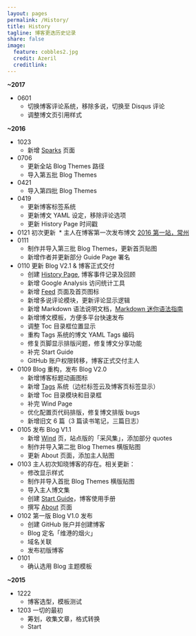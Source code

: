 ```yaml
---
layout: pages  
permalink: /History/  
title: History 
tagline: 博客更迭历史记录
share: false  
image:  
  feature: cobbles2.jpg  
  credit: Azeril  
  creditlink: 
---
```


**~2017**

* 0601  
  * 切换博客评论系统，移除多说，切换至 Disqus 评论
  * 调整博文页引用样式

**~2016**

* 1023 
  * 新增 [Sparks](http://paw.cat/Sparks/) 页面
* 0706 
  * 更新全站 Blog Themes 路径
  * 导入第五批 Blog Themes
* 0421 
  * 导入第四批 Blog Themes 
* 0419 
  * 更新博客标签系统
  * 更新博文 YAML 设定，移除评论选项
  * 更新 History Page 时间戳
* 0121 初次更新
  * 主人在博客第一次发布博文 [2016 第一站，常州](http://paw.cat/Changzhou-One-Tour.html)
* 0111 
  * 制作并导入第三批 Blog Themes，更新首页贴图
  * 新增作者并更新部分 Guide Page 署名
* 0110 更新 Blog V2.1 & 博客正式交付
  * 创建 [History Page](http://paw.cat/History/), 博客事件记录及回顾
  * 新增 Google Analysis 访问统计工具
  * 新增 [Feed](http://paw.cat/feed.xml) 页面及首页图标
  * 新增多说评论模块，更新评论显示逻辑
  * 新增 Markdown 语法说明文档，[Markdown 迷你语法指南](http://paw.cat/Mini-Guide-To-Markdown-Syntax.html)
  * 新增博文模板，方便多平台快速发布
  * 调整 Toc 目录框位置显示
  * 重构 Tags 系统的博文 YAML Tags 编码
  * 修复页脚显示排版问题，修复博文分享功能
  * 补完 Start Guide
  * GitHub 账户权限转移，博客正式交付主人
* 0109 Blog 重构，发布 Blog V2.0
  * 新增博客标题动画图标
  * 新增 [Tags](http://paw.cat/Tags/) 系统（边栏标签云及博客页标签显示）
  * 新增 Toc 目录模块和目录框
  * 补完 Wind Page
  * 优化配置页代码排版，修复博文排版 bugs
  * 新增旧文 6 篇（3 篇读书笔记，三篇日志）
* 0105 发布 Blog V1.1
  * 新增 [Wind](http://paw.cat/Wind/) 页，站点版的「采风集」，添加部分 quotes 
  * 制作并导入第二批 Blog Themes 横版贴图
  * 更新 About 页面，添加主人贴图
* 0103 主人初次知晓博客的存在。相关更新：
  * 修改显示样式
  * 制作并导入首批 Blog Themes 横版贴图
  * 导入主人博文集
  * 创建 [Start Guide](http://paw.cat/Start/)，博客使用手册
  * 撰写 [About](http://paw.cat/About/) 页面
* 0102 第一版 Blog V1.0 发布
  * 创建 GitHub 账户并创建博客
  * Blog 定名「维港的烟火」
  * 域名关联
  * 发布初版博客
* 0101 
  * 确认选用 Blog 主题模板

**~2015**

* 1222  
  * 博客选型，模板测试  
* 1203 一切的最初
  * 筹划，收集文章，格式转换
  * Start

